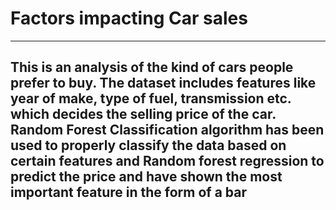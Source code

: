 # Factors impacting Car sales
------------------

This is an analysis of the kind of cars people prefer to buy. The dataset includes features like year of make, type of fuel, transmission etc. which decides the
selling price of the car. Random Forest Classification algorithm has been used to properly classify the data based on certain features and Random forest regression to predict the price and have shown the most important feature in the form of a bar
------------------

